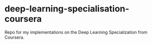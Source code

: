 # deep-learning-specialisation-coursera
Repo for my implementations on the Deep Learning Specialization from Coursera.
